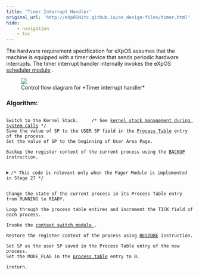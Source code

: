 ```yaml
---
title: 'Timer Interrupt Handler'
original_url: 'http://eXpOSNitc.github.io/os_design-files/timer.html'
hide: 
    - navigation
    - toc
---
```


The hardware requirement specification for eXpOS assumes that the machine is equipped
with a timer device that sends periodic hardware interrupts. 
The timer interrupt handler internally invokes the eXpOS  [scheduler module](../os_modules/Module_5.html) . 
 
<figure>
    <img src="http://exposnitc.github.io/img/roadmap/timer_interrupt.png">
    <figcaption>Control flow diagram for *Timer interrupt handler*</figcaption>
</figure>


### Algorithm:

<pre><code>
Switch to the Kernel Stack. 	/* See <a href="stack_smcall.html">kernel stack management during system calls</a> */
Save the value of SP to the USER SP field in the <a href="process_table.html">Process Table</a> entry of the process.
Set the value of SP to the beginning of User Area Page.

Backup the register context of the current process using the <a href="../arch_spec-files/instruction_set.html">BACKUP</a> instruction.


<details class="code-accordion"><summary>/* This code is relevant only when the Pager Module is implemented in Stage 27 */</summary>
<b>If</b> swapping is initiated, /* check <a href="../os_design-files/mem_ds.html#ss_table">System Status Table</a> */
{
    /* Call Swap In/Out, if necessary */

    <b>if</b> the current process is the Swapper Daemon and Paging Status is <a href="../support-tools/constants/">SWAP_OUT</a>,
        Call the <b>swap_out()</b> function in the <a href="../os_modules/Module_6.html">Pager Module</a>.

    <b>else if</b> the current process is the Swapper Daemon and Paging Status is <a href="../support-tools/constants/">SWAP_IN</a>, 
        Call the <b>swap_in()</b> function in the <a href="../os_modules/Module_6.html">Pager Module</a>.

    <b>else if</b> the current process is Idle,                          
        /* Swapping is ongoing, but the daemon is blocked for some disk operation and idle is being run now */
        /* Skip to the end to perform context switch. */
    
}

<b>else</b>           /* Swapping is not on now.  Check whether it must be initiated */
{
    <b>if</b> (MEM_FREE_COUNT < <a href="../support-tools/constants/">MEM_LOW</a>)	 	/* Check the <a href="../os_design-files/mem_ds.html#ss_table">System Status Table</a> */
        /* Swap Out to be invoked during next Timer Interrupt */
        Set the Paging Status in System Status Table to <a href="../support-tools/constants/">SWAP_OUT</a>.

    <b>else if</b> (there are swapped out processes)            /* Check SWAPPED_COUNT in <a href="../os_design-files/mem_ds.html#ss_table">System Status Table</a> */
        <b>if</b> (Tick of any Swapped Out process > <a href="../support-tools/constants/">MAX_TICK</a> or MEM_FREE_COUNT > <a href="../support-tools/constants/">MEM_HIGH</a>)
            /* Swap In to be invoked during next Timer Interrupt */
            Set the Paging Status in System Status Table to <a href="../support-tools/constants/">SWAP_IN</a>.

}
/* End of Stage 27 code for Swap In/Out management */
</details>
    
Change the state of the current process in its Process Table entry from RUNNING to READY.

Loop through the process table entires and increment the TICK field of each process.

Invoke the <a href="../os_modules/Module_5.html" target="_blank">context switch module </a>.

Restore the register context of the process using <a href="../arch_spec-files/instruction_set.html">RESTORE</a> instruction.

Set SP as the user SP saved in the Process Table entry of the new process.
Set the MODE_FLAG in the <a href="process_table.html">process table</a> entry to 0.
             
ireturn.
</code></pre>